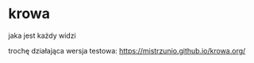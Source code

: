 # krowa
jaka jest każdy widzi

trochę działająca wersja testowa: <https://mistrzunio.github.io/krowa.org/>
